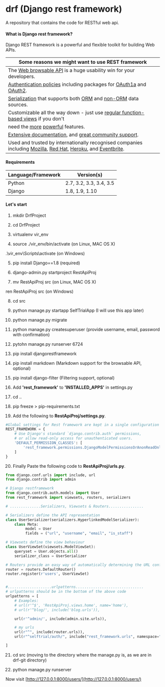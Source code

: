 # drf (Django rest framework)

A repository that contains the code for RESTful web api.

#### What is Django rest framework?

Django REST framework is a powerful and flexible toolkit for building Web APIs.

| Some reasons we might want to use REST framework |
| -------------------------------------------------|
| The [Web browsable API](http://restframework.herokuapp.com/) is a huge usability win for your developers. |
| [Authentication policies](http://www.django-rest-framework.org/api-guide/authentication/) including packages for [OAuth1a](http://www.django-rest-framework.org/api-guide/authentication/#django-rest-framework-oauth) and [OAuth2](http://www.django-rest-framework.org/api-guide/authentication/#django-oauth-toolkit). |
| [Serialization](http://www.django-rest-framework.org/api-guide/serializers/) that supports both [ORM](http://www.django-rest-framework.org/api-guide/serializers/#modelserializer) and [non-ORM](http://www.django-rest-framework.org/api-guide/serializers/#serializers) data sources. |
| Customizable all the way down - just use [regular function-based views](http://www.django-rest-framework.org/api-guide/views/#function-based-views) if you don't 
need the [more](http://www.django-rest-framework.org/api-guide/generic-views/) [powerful](http://www.django-rest-framework.org/api-guide/viewsets/) features. |
| [Extensive documentation](http://www.django-rest-framework.org/), and [great community support](https://groups.google.com/forum/?fromgroups#!forum/django-rest-framework). |
| Used and trusted by internationally recognised companies including [Mozilla](https://www.mozilla.org/en-US/about/), [Red Hat](https://www.redhat.com/en), [Heroku](https://www.heroku.com/), and [Eventbrite](https://www.eventbrite.co.uk/about/). |

#### Requirements

| Language/Framework | Version(s) |
| ------------------ | ---------- |
| Python | 2.7, 3.2, 3.3, 3.4, 3.5 |
| Django | 1.8, 1.9, 1.10 |

#### Let's start

1) mkdir DrfProject

2) cd DrfProject

3) virtualenv vir_env

4) source ./vir_env/bin/activate  (on Linux, MAC OS X)
	
.\vir_env\Scripts\activate (on Windows)

5) pip install Django==1.8 (required)

6) django-admin.py startproject RestApiProj

7) mv RestApiProj src  (on Linux, MAC OS X)

ren RestApiProj src (on Windows)

8) cd src

9) python manage.py startapp SelfTrialApp  (I will use this app later)

10) python manage.py migrate

11) python manage.py createsuperuser  (provide username, email, password with confirmation)

12) pytohn manage.py runserver 6724

13) pip install djangorestframework

14) pip install markdown       (Markdown support for the browsable API, optional)

15) pip install django-filter  (Filtering support, optional)

16) Add **'rest_framework'** to **'INSTALLED_APPS'** in settings.py

17) cd ..

18) pip freeze > pip-requirements.txt

19) Add the following to **RestApiProj/settings.py**.

```python
#Global settings for Rest framework are kept in a single configuration dictionary
REST_FRAMEWORK = {
    # Use Django's standard `django.contrib.auth` permissions,
    # or allow read-only access for unauthenticated users.
    'DEFAULT_PERMISSION_CLASSES': [
        'rest_framework.permissions.DjangoModelPermissionsOrAnonReadOnly'
    ]
}
```

20) Finally Paste the following code to **RestApiProj/urls.py**.

```python
from django.conf.urls import include, url
from django.contrib import admin

# Django restframework
from django.contrib.auth.models import User
from rest_framework import viewsets, routers, serializers

# ..............Serializers, Viewsets & Routers................

# Serializers define the API representation
class UserSerializer(serializers.HyperlinkedModelSerializer):
	class Meta:
		 model = User 
		 fields = ("url", "username", "email", "is_staff")

# Viewsets define the view behaviour
class UserViewSet(viewsets.ModelViewSet):
	queryset = User.objects.all()
	serializer_class = UserSerializer

# Routers provide an easy way of automatically determining the URL conf
router = routers.DefaultRouter()
router.register(r'users', UserViewSet)


#....................urlpatterns...............................
# urlpatterns should be in the bottom of the above code
urlpatterns = [
    # Examples:
    # url(r'^$', 'RestApiProj.views.home', name='home'),
    # url(r'^blog/', include('blog.urls')),

    url(r'^admin/', include(admin.site.urls)),

    # my urls
    url(r"^", include(router.urls)),
    url(r"^selftrial/auth/", include("rest_framework.urls", namespace="rest_framework")),

]
```

21) cd src	(moving to the directory where the manage.py is, as we are in drf-git directory)

22) python manage.py runserver

Now visit [http://127.0.0.1:8000/users/](http://127.0.0.1:8000/users/)


